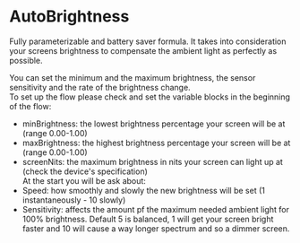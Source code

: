 # AutoBrightness
Fully parameterizable and battery saver formula. 
It takes into consideration your screens brightness to compensate the ambient light as perfectly as possible.  

You can set the minimum and the maximum brightness, the sensor sensitivity and the rate of the brightness change.  
To set up the flow please check and set the variable blocks in the beginning of the flow: 
  - minBrightness: the lowest brightness percentage your screen will be at (range 0.00-1.00) 
  - maxBrightness: the highest brightness percentage your screen will be at (range 0.00-1.00) 
  - screenNits: the maximum brightness in nits your screen can light up at (check the device's specification)  
At the start you will be ask about:
  - Speed: how smoothly and slowly the new brightness will be set (1 instantaneously - 10 slowly) 
  - Sensitivity: affects the amount pf the maximum needed ambient light for 100% brightness. Default 5 is balanced, 1 will get your screen bright faster and 10 will cause a way longer spectrum and so a dimmer screen.
